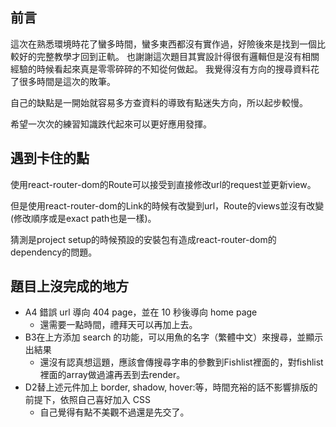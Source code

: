 <h2>前言</h2>
  <p>
  <p>
    這次在熟悉環境時花了蠻多時間，蠻多東西都沒有實作過，好險後來是找到一個比較好的完整教學才回到正軌。
  也謝謝這次題目其實設計得很有邏輯但是沒有相關經驗的時候看起來真是零零碎碎的不知從何做起。
  我覺得沒有方向的搜尋資料花了很多時間是這次的敗筆。
  </p>
  
  <p>自己的缺點是一開始就容易多方查資料的導致有點迷失方向，所以起步較慢。</p>
  <p>希望一次次的練習知識跌代起來可以更好應用發揮。</p>
  
  </p>

<h2>遇到卡住的點</h2>
  <p>
    <p>使用react-router-dom的Route可以接受到直接修改url的request並更新view。</p>
    <p>但是使用react-router-dom的Link的時候有改變到url，Route的views並沒有改變(修改順序或是exact path也是一樣)。</p>
    <p>猜測是project setup的時候預設的安裝包有造成react-router-dom的dependency的問題。</p>
  </p>
  
<h2>題目上沒完成的地方</h2>
  <p>
  <ul>
    <li>A4 錯誤 url 導向 404 page，並在 10 秒後導向 home page
      <ul>
         <li>還需要一點時間，禮拜天可以再加上去。
         </li>
      </ul>
    </li>
    <li>B3在上方添加 search 的功能，可以用魚的名字（繁體中文）來搜尋，並顯示出結果
      <ul>
         <li> 還沒有認真想這題，應該會傳搜尋字串的參數到Fishlist裡面的，對fishlist裡面的array做過濾再丟到去render。
         </li>
      </ul>
    </li>
    <li>D2替上述元件加上 border, shadow, hover:等，時間充裕的話不影響排版的前提下，依照自己喜好加入 CSS
      <ul>
         <li> 自己覺得有點不美觀不過還是先交了。
         </li>
      </ul>
    </li>

  </ul>

  </p>
